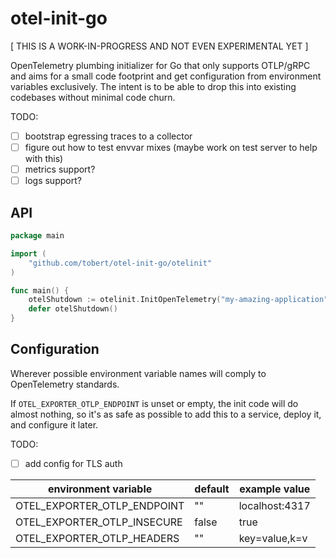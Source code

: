 # otel-init-go

[ THIS IS A WORK-IN-PROGRESS AND NOT EVEN EXPERIMENTAL YET ]

OpenTelemetry plumbing initializer for Go that only supports OTLP/gRPC
and aims for a small code footprint and get configuration from environment
variables exclusively. The intent is to be able to drop this into existing
codebases without minimal code churn.

TODO:
- [ ] bootstrap egressing traces to a collector
- [ ] figure out how to test envvar mixes (maybe work on test server to help with this)
- [ ] metrics support?
- [ ] logs support?

## API

```go
package main

import (
    "github.com/tobert/otel-init-go/otelinit"
)

func main() {
    otelShutdown := otelinit.InitOpenTelemetry("my-amazing-application")
    defer otelShutdown()
}
```

## Configuration

Wherever possible environment variable names will comply to OpenTelemetry
standards.

If `OTEL_EXPORTER_OTLP_ENDPOINT` is unset or empty, the init code will
do almost nothing, so it's as safe as possible to add this to a service,
deploy it, and configure it later.

TODO:
- [ ] add config for TLS auth

| environment variable          | default         | example value  |
| ----------------------------- | --------------- | -------------- |
| OTEL_EXPORTER_OTLP_ENDPOINT   | ""              | localhost:4317 |
| OTEL_EXPORTER_OTLP_INSECURE   | false           | true           |
| OTEL_EXPORTER_OTLP_HEADERS    | ""              | key=value,k=v  |

